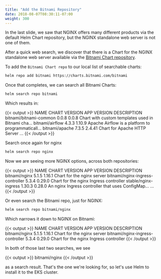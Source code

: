 ```yaml
---
title: "Add the Bitnami Repository"
date: 2018-08-07T08:30:11-07:00
weight: 300
---
```


In the last slide, we saw that NGINX offers many different products via the default Helm Chart repository, but the NGINX standalone web server is not one of them.

After a quick web search, we discover that there is a Chart for the NGINX standalone web server available via the [Bitnami Chart repository](https://github.com/bitnami/charts).

To add the `Bitnami Chart repo` to our local list of searchable charts:

```sh
helm repo add bitnami https://charts.bitnami.com/bitnami
```

Once that completes, we can search all Bitnami Charts:

```sh
helm search repo bitnami
```

Which results in:

{{< output >}}
NAME                                    CHART VERSION   APP VERSION             DESCRIPTION
bitnami/bitnami-common                  0.0.8           0.0.8                   Chart with custom templates used in Bitnami cha...
bitnami/airflow                         4.3.3           1.10.9                  Apache Airflow is a platform to programmaticall...
bitnami/apache                          7.3.5           2.4.41                  Chart for Apache HTTP Server
...
{{< /output >}}

Search once again for nginx

```sh
helm search repo nginx
```

Now we are seeing more NGINX options, across both repositories:

{{< output >}}
NAME                                    CHART VERSION   APP VERSION     DESCRIPTION
bitnami/nginx                           5.1.5           1.16.1          Chart for the nginx server
bitnami/nginx-ingress-controller        5.3.4           0.29.0          Chart for the nginx Ingress controller
stable/nginx-ingress                    1.30.3          0.28.0          An nginx Ingress controller that uses ConfigMap...
...
{{< /output >}}

Or even search the Bitnami repo, just for NGINX:

```sh
helm search repo bitnami/nginx
```

Which narrows it down to NGINX on Bitnami:

{{< output >}}
NAME                                    CHART VERSION   APP VERSION     DESCRIPTION
bitnami/nginx                           5.1.5           1.16.1          Chart for the nginx server
bitnami/nginx-ingress-controller        5.3.4           0.29.0          Chart for the nginx Ingress controller
{{< /output >}}

In both of those last two searches, we see

{{< output >}}
bitnami/nginx
{{< /output >}}

as a search result.  That's the one we're looking for, so let's use Helm to install it to the EKS cluster.
